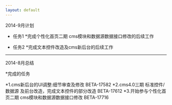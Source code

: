 ```yaml
---
layout: default
---
```


2014-9月计划

* 任务1
*完成个性化首页二期 cms模块和数据源数据接口修改的后续工作

* 任务2
*完成文本控件改造及cms新后台的后续工作


----------------------------------------------------

2014-8月总结

*完成的任务

*1.cms新后台的UI调整:细节审查及修改 BETA-17582
*2.cms4.0三期 标准控件/数据源 及前台改造，完成文本控件的部分改造 BETA-17612
*3.开始参与个性化首页二期 cms模块和数据源数据接口修改 BETA-17716


